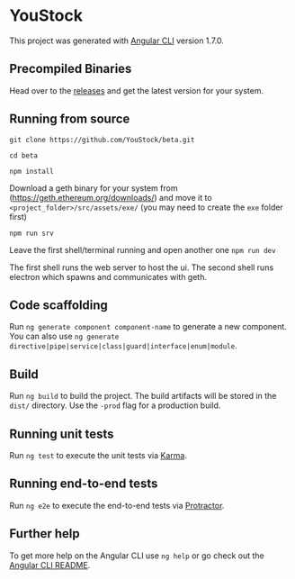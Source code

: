 # YouStock

This project was generated with [Angular CLI](https://github.com/angular/angular-cli) version 1.7.0.

## Precompiled Binaries

Head over to the [releases](https://github.com/YouStock/beta/releases) and get the latest version for your system.

## Running from source

`git clone https://github.com/YouStock/beta.git`

`cd beta`

`npm install`

Download a geth binary for your system from (https://geth.ethereum.org/downloads/) and move it to `<project_folder>/src/assets/exe/` (you may need to create the `exe` folder first)

`npm run srv`

Leave the first shell/terminal running and open another one `npm run dev`

The first shell runs the web server to host the ui.  The second shell runs electron which spawns and communicates with geth.

## Code scaffolding

Run `ng generate component component-name` to generate a new component. You can also use `ng generate directive|pipe|service|class|guard|interface|enum|module`.

## Build

Run `ng build` to build the project. The build artifacts will be stored in the `dist/` directory. Use the `-prod` flag for a production build.

## Running unit tests

Run `ng test` to execute the unit tests via [Karma](https://karma-runner.github.io).

## Running end-to-end tests

Run `ng e2e` to execute the end-to-end tests via [Protractor](http://www.protractortest.org/).

## Further help

To get more help on the Angular CLI use `ng help` or go check out the [Angular CLI README](https://github.com/angular/angular-cli/blob/master/README.md).
